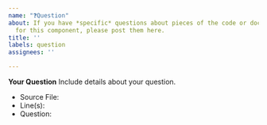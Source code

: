 ```yaml
---
name: "❓Question"
about: If you have *specific* questions about pieces of the code or documentation
  for this component, please post them here.
title: ''
labels: question
assignees: ''

---
```


**Your Question**
Include details about your question.
* Source File:
* Line(s):
* Question:

